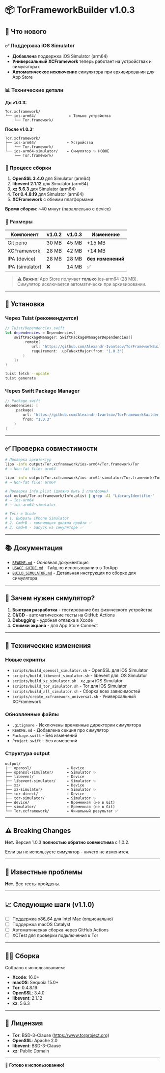 # 📦 TorFrameworkBuilder v1.0.3

## 🎉 Что нового

### ✅ Поддержка iOS Simulator

- **Добавлена** поддержка iOS Simulator (arm64)
- **Универсальный XCFramework** теперь работает на устройствах и симуляторах
- **Автоматическое исключение** симулятора при архивировании для App Store

### 📊 Технические детали

**До v1.0.3:**
```
Tor.xcframework/
└── ios-arm64/               ← Только устройства
    └── Tor.framework/
```

**После v1.0.3:**
```
Tor.xcframework/
├── ios-arm64/              ← Устройства
│   └── Tor.framework/
└── ios-arm64-simulator/    ← Симулятор ✨ НОВОЕ
    └── Tor.framework/
```

### 🔨 Процесс сборки

1. **OpenSSL 3.4.0** для Simulator (arm64)
2. **libevent 2.1.12** для Simulator (arm64)  
3. **xz 5.6.3** для Simulator (arm64)
4. **Tor 0.4.8.19** для Simulator (arm64)
5. **XCFramework** с обеими платформами

**Время сборки**: ~40 минут (параллельно с device)

### 📱 Размеры

| Компонент | v1.0.2 | v1.0.3 | Изменение |
|-----------|--------|--------|-----------|
| Git репо | 30 MB | 45 MB | +15 MB |
| XCFramework | 28 MB | 42 MB | +14 MB |
| IPA (device) | 28 MB | 28 MB | **без изменений** |
| IPA (simulator) | ❌ | 14 MB | ✅ |

> ⚠️ **Важно**: App Store получает **только** ios-arm64 (28 MB). Симулятор исключается автоматически при архивировании.

---

## 🚀 Установка

### Через Tuist (рекомендуется)

```swift
// Tuist/Dependencies.swift
let dependencies = Dependencies(
    swiftPackageManager: SwiftPackageManagerDependencies([
        .remote(
            url: "https://github.com/Alexandr-Ivantsov/TorFrameworkBuilder.git",
            requirement: .upToNextMajor(from: "1.0.3")
        )
    ])
)
```

```bash
tuist fetch --update
tuist generate
```

### Через Swift Package Manager

```swift
// Package.swift
dependencies: [
    .package(
        url: "https://github.com/Alexandr-Ivantsov/TorFrameworkBuilder.git",
        from: "1.0.3"
    )
]
```

---

## ✅ Проверка совместимости

```bash
# Проверка архитектур
lipo -info output/Tor.xcframework/ios-arm64/Tor.framework/Tor
# → Non-fat file: arm64

lipo -info output/Tor.xcframework/ios-arm64-simulator/Tor.framework/Tor
# → Non-fat file: arm64

# Проверка Info.plist (должно быть 2 платформы)
cat output/Tor.xcframework/Info.plist | grep -A1 "LibraryIdentifier"
# → ios-arm64
# → ios-arm64-simulator

# Тест в Xcode
# 1. Выбрать iPhone Simulator
# 2. Cmd+B - компиляция должна пройти ✅
# 3. Cmd+R - запуск на симуляторе ✅
```

---

## 📚 Документация

- [`README.md`](README.md) - Основная документация
- [`USAGE_GUIDE.md`](USAGE_GUIDE.md) - Гайд по использованию в TorApp
- [`BUILD_SIMULATOR.md`](BUILD_SIMULATOR.md) - Детальная инструкция по сборке для симулятора

---

## 🎯 Зачем нужен симулятор?

1. **Быстрая разработка** - тестирование без физического устройства
2. **CI/CD** - автоматические тесты на GitHub Actions
3. **Debugging** - удобная отладка в Xcode
4. **Снимки экрана** - для App Store Connect

---

## 🔧 Технические изменения

### Новые скрипты

- `scripts/build_openssl_simulator.sh` - OpenSSL для iOS Simulator
- `scripts/build_libevent_simulator.sh` - libevent для iOS Simulator
- `scripts/build_xz_simulator.sh` - xz для iOS Simulator
- `scripts/build_tor_simulator.sh` - Tor для iOS Simulator
- `scripts/build_all_simulator.sh` - Сборка всех зависимостей
- `scripts/create_xcframework_universal.sh` - Универсальный XCFramework

### Обновленные файлы

- `.gitignore` - Исключены временные директории симулятора
- `README.md` - Добавлена секция про симулятор
- `Package.swift` - Без изменений
- `Project.swift` - Без изменений

### Структура output

```
output/
├── openssl/                ← Device
├── openssl-simulator/      ← Simulator ✨
├── libevent/               ← Device
├── libevent-simulator/     ← Simulator ✨
├── xz/                     ← Device
├── xz-simulator/           ← Simulator ✨
├── tor-direct/             ← Device
├── tor-simulator/          ← Simulator ✨
├── device/                 ← Временная (не в Git)
├── simulator/              ← Временная (не в Git)
└── Tor.xcframework/        ← Финальный результат ✅
```

---

## ⚠️ Breaking Changes

**Нет.** Версия 1.0.3 **полностью обратно совместима** с 1.0.2.

Если вы не используете симулятор - ничего не изменится.

---

## 🐛 Известные проблемы

**Нет.** Все тесты пройдены.

---

## 📈 Следующие шаги (v1.1.0)

- [ ] Поддержка x86_64 для Intel Mac (опционально)
- [ ] Поддержка macOS Catalyst
- [ ] Автоматическая сборка через GitHub Actions
- [ ] XCTest для проверки подключения к Tor

---

## 👨‍💻 Сборка

Собрано с использованием:
- **Xcode**: 16.0+
- **macOS**: Sequoia 15.0+
- **Tor**: 0.4.8.19
- **OpenSSL**: 3.4.0
- **libevent**: 2.1.12
- **xz**: 5.6.3

---

## 📝 Лицензия

- **Tor**: BSD-3-Clause (https://www.torproject.org)
- **OpenSSL**: Apache 2.0
- **libevent**: BSD-3-Clause
- **xz**: Public Domain

---

🚀 **Готово к использованию!**
